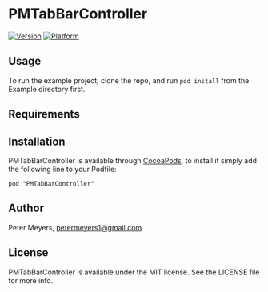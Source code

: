 # PMTabBarController

[![Version](http://cocoapod-badges.herokuapp.com/v/PMTabBarController/badge.png)](http://cocoadocs.org/docsets/PMTabBarController)
[![Platform](http://cocoapod-badges.herokuapp.com/p/PMTabBarController/badge.png)](http://cocoadocs.org/docsets/PMTabBarController)

## Usage

To run the example project; clone the repo, and run `pod install` from the Example directory first.

## Requirements

## Installation

PMTabBarController is available through [CocoaPods](http://cocoapods.org), to install
it simply add the following line to your Podfile:

    pod "PMTabBarController"

## Author

Peter Meyers, petermeyers1@gmail.com

## License

PMTabBarController is available under the MIT license. See the LICENSE file for more info.

